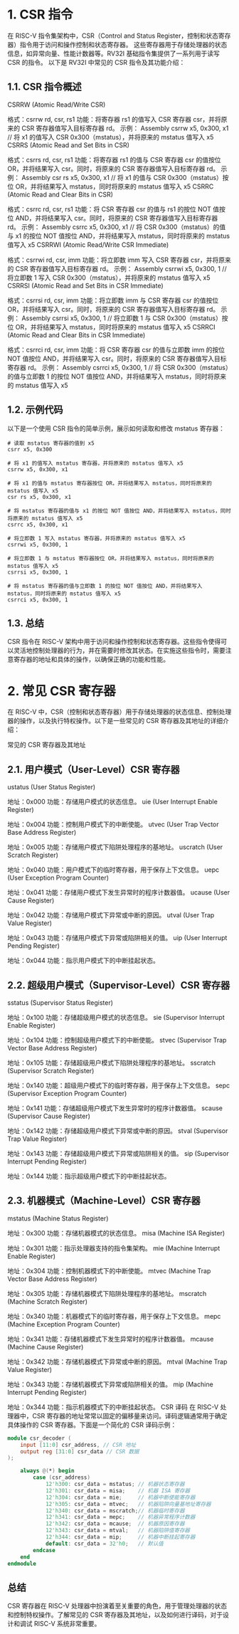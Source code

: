 
# 1. CSR 指令

在 RISC-V 指令集架构中，CSR（Control and Status Register，控制和状态寄存器）指令用于访问和操作控制和状态寄存器。
这些寄存器用于存储处理器的状态信息，如异常向量、性能计数器等。RV32I 基础指令集提供了一系列用于读写 CSR 的指令。
以下是 RV32I 中常见的 CSR 指令及其功能介绍：

## 1.1. CSR 指令概述
CSRRW (Atomic Read/Write CSR)

格式：csrrw rd, csr, rs1
功能：将寄存器 rs1 的值写入 CSR 寄存器 csr，并将原来的 CSR 寄存器值写入目标寄存器 rd。
示例：
Assembly
csrrw x5, 0x300, x1  // 将 x1 的值写入 CSR 0x300（mstatus），并将原来的 mstatus 值写入 x5
CSRRS (Atomic Read and Set Bits in CSR)

格式：csrrs rd, csr, rs1
功能：将寄存器 rs1 的值与 CSR 寄存器 csr 的值按位 OR，并将结果写入 csr。同时，将原来的 CSR 寄存器值写入目标寄存器 rd。
示例：
Assembly
csr rs x5, 0x300, x1  // 将 x1 的值与 CSR 0x300（mstatus）按位 OR，并将结果写入 mstatus，同时将原来的 mstatus 值写入 x5
CSRRC (Atomic Read and Clear Bits in CSR)

格式：csrrc rd, csr, rs1
功能：将 CSR 寄存器 csr 的值与 rs1 的按位 NOT 值按位 AND，并将结果写入 csr。同时，将原来的 CSR 寄存器值写入目标寄存器 rd。
示例：
Assembly
csrrc x5, 0x300, x1  // 将 CSR 0x300（mstatus）的值与 x1 的按位 NOT 值按位 AND，并将结果写入 mstatus，同时将原来的 mstatus 值写入 x5
CSRRWI (Atomic Read/Write CSR Immediate)

格式：csrrwi rd, csr, imm
功能：将立即数 imm 写入 CSR 寄存器 csr，并将原来的 CSR 寄存器值写入目标寄存器 rd。
示例：
Assembly
csrrwi x5, 0x300, 1  // 将立即数 1 写入 CSR 0x300（mstatus），并将原来的 mstatus 值写入 x5
CSRRSI (Atomic Read and Set Bits in CSR Immediate)

格式：csrrsi rd, csr, imm
功能：将立即数 imm 与 CSR 寄存器 csr 的值按位 OR，并将结果写入 csr。同时，将原来的 CSR 寄存器值写入目标寄存器 rd。
示例：
Assembly
csrrsi x5, 0x300, 1  // 将立即数 1 与 CSR 0x300（mstatus）按位 OR，并将结果写入 mstatus，同时将原来的 mstatus 值写入 x5
CSRRCI (Atomic Read and Clear Bits in CSR Immediate)

格式：csrrci rd, csr, imm
功能：将 CSR 寄存器 csr 的值与立即数 imm 的按位 NOT 值按位 AND，并将结果写入 csr。同时，将原来的 CSR 寄存器值写入目标寄存器 rd。
示例：
Assembly
csrrci x5, 0x300, 1  // 将 CSR 0x300（mstatus）的值与立即数 1 的按位 NOT 值按位 AND，并将结果写入 mstatus，同时将原来的 mstatus 值写入 x5

## 1.2. 示例代码
以下是一个使用 CSR 指令的简单示例，展示如何读取和修改 mstatus 寄存器：

```Assembly
# 读取 mstatus 寄存器的值到 x5
csrr x5, 0x300

# 将 x1 的值写入 mstatus 寄存器，并将原来的 mstatus 值写入 x5
csrrw x5, 0x300, x1

# 将 x1 的值与 mstatus 寄存器按位 OR，并将结果写入 mstatus，同时将原来的 mstatus 值写入 x5
csr rs x5, 0x300, x1

# 将 mstatus 寄存器的值与 x1 的按位 NOT 值按位 AND，并将结果写入 mstatus，同时将原来的 mstatus 值写入 x5
csrrc x5, 0x300, x1

# 将立即数 1 写入 mstatus 寄存器，并将原来的 mstatus 值写入 x5
csrrwi x5, 0x300, 1

# 将立即数 1 与 mstatus 寄存器按位 OR，并将结果写入 mstatus，同时将原来的 mstatus 值写入 x5
csrrsi x5, 0x300, 1

# 将 mstatus 寄存器的值与立即数 1 的按位 NOT 值按位 AND，并将结果写入 mstatus，同时将原来的 mstatus 值写入 x5
csrrci x5, 0x300, 1
```

## 1.3. 总结
CSR 指令在 RISC-V 架构中用于访问和操作控制和状态寄存器。这些指令使得可以灵活地控制处理器的行为，并在需要时修改其状态。在实施这些指令时，需要注意寄存器的地址和具体的操作，以确保正确的功能和性能。

# 2. 常见 CSR 寄存器
在 RISC-V 中，CSR（控制和状态寄存器）用于存储处理器的状态信息、控制处理器的操作，以及执行特权操作。以下是一些常见的 CSR 寄存器及其地址的详细介绍：

常见的 CSR 寄存器及其地址

## 2.1. 用户模式（User-Level）CSR 寄存器
ustatus (User Status Register)

地址：0x000
功能：存储用户模式的状态信息。
uie (User Interrupt Enable Register)

地址：0x004
功能：控制用户模式下的中断使能。
utvec (User Trap Vector Base Address Register)

地址：0x005
功能：存储用户模式下陷阱处理程序的基地址。
uscratch (User Scratch Register)

地址：0x040
功能：用户模式下的临时寄存器，用于保存上下文信息。
uepc (User Exception Program Counter)

地址：0x041
功能：存储用户模式下发生异常时的程序计数器值。
ucause (User Cause Register)

地址：0x042
功能：存储用户模式下异常或中断的原因。
utval (User Trap Value Register)

地址：0x043
功能：存储用户模式下异常或陷阱相关的值。
uip (User Interrupt Pending Register)

地址：0x044
功能：指示用户模式下的中断挂起状态。

## 2.2. 超级用户模式（Supervisor-Level）CSR 寄存器
sstatus (Supervisor Status Register)

地址：0x100
功能：存储超级用户模式的状态信息。
sie (Supervisor Interrupt Enable Register)

地址：0x104
功能：控制超级用户模式下的中断使能。
stvec (Supervisor Trap Vector Base Address Register)

地址：0x105
功能：存储超级用户模式下陷阱处理程序的基地址。
sscratch (Supervisor Scratch Register)

地址：0x140
功能：超级用户模式下的临时寄存器，用于保存上下文信息。
sepc (Supervisor Exception Program Counter)

地址：0x141
功能：存储超级用户模式下发生异常时的程序计数器值。
scause (Supervisor Cause Register)

地址：0x142
功能：存储超级用户模式下异常或中断的原因。
stval (Supervisor Trap Value Register)

地址：0x143
功能：存储超级用户模式下异常或陷阱相关的值。
sip (Supervisor Interrupt Pending Register)

地址：0x144
功能：指示超级用户模式下的中断挂起状态。

## 2.3. 机器模式（Machine-Level）CSR 寄存器
mstatus (Machine Status Register)

地址：0x300
功能：存储机器模式的状态信息。
misa (Machine ISA Register)

地址：0x301
功能：指示处理器支持的指令集架构。
mie (Machine Interrupt Enable Register)

地址：0x304
功能：控制机器模式下的中断使能。
mtvec (Machine Trap Vector Base Address Register)

地址：0x305
功能：存储机器模式下陷阱处理程序的基地址。
mscratch (Machine Scratch Register)

地址：0x340
功能：机器模式下的临时寄存器，用于保存上下文信息。
mepc (Machine Exception Program Counter)

地址：0x341
功能：存储机器模式下发生异常时的程序计数器值。
mcause (Machine Cause Register)

地址：0x342
功能：存储机器模式下异常或中断的原因。
mtval (Machine Trap Value Register)

地址：0x343
功能：存储机器模式下异常或陷阱相关的值。
mip (Machine Interrupt Pending Register)

地址：0x344
功能：指示机器模式下的中断挂起状态。
CSR 译码
在 RISC-V 处理器中，CSR 寄存器的地址常常以固定的偏移量来访问。译码逻辑通常用于确定具体操作的 CSR 寄存器。下面是一个简化的 CSR 译码示例：

```Verilog
module csr_decoder (
    input [11:0] csr_address, // CSR 地址
    output reg [31:0] csr_data // CSR 数据
);

    always @(*) begin
        case (csr_address)
            12'h300: csr_data = mstatus; // 机器状态寄存器
            12'h301: csr_data = misa;    // 机器 ISA 寄存器
            12'h304: csr_data = mie;     // 机器中断使能寄存器
            12'h305: csr_data = mtvec;   // 机器陷阱向量基地址寄存器
            12'h340: csr_data = mscratch;// 机器临时寄存器
            12'h341: csr_data = mepc;    // 机器异常程序计数器
            12'h342: csr_data = mcause;  // 机器原因寄存器
            12'h343: csr_data = mtval;   // 机器陷阱值寄存器
            12'h344: csr_data = mip;     // 机器中断挂起寄存器
            default: csr_data = 32'h0;   // 默认值
        endcase
    end
endmodule
```

## 总结
CSR 寄存器在 RISC-V 处理器中扮演着至关重要的角色，用于管理处理器的状态和控制特权操作。了解常见的 CSR 寄存器及其地址，以及如何进行译码，对于设计和调试 RISC-V 系统非常重要。